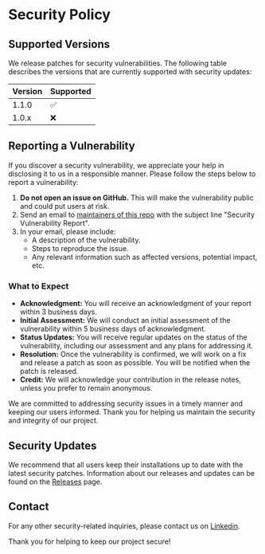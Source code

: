 # Security Policy

## Supported Versions

We release patches for security vulnerabilities. The following table describes the versions that are currently supported with security updates:

| Version | Supported          |
| ------- | ------------------ |
| 1.1.0   | :white_check_mark: |
| 1.0.x   | :x:                |

## Reporting a Vulnerability

If you discover a security vulnerability, we appreciate your help in disclosing it to us in a responsible manner. Please follow the steps below to report a vulnerability:

1. **Do not open an issue on GitHub.** This will make the vulnerability public and could put users at risk.
2. Send an email to [maintainers of this repo](https://mail.google.com/mail/u/0/?tab=rm&ogbl#inbox) with the subject line "Security Vulnerability Report".
3. In your email, please include:
   - A description of the vulnerability.
   - Steps to reproduce the issue.
   - Any relevant information such as affected versions, potential impact, etc.

### What to Expect

- **Acknowledgment:** You will receive an acknowledgment of your report within 3 business days.
- **Initial Assessment:** We will conduct an initial assessment of the vulnerability within 5 business days of acknowledgment.
- **Status Updates:** You will receive regular updates on the status of the vulnerability, including our assessment and any plans for addressing it.
- **Resolution:** Once the vulnerability is confirmed, we will work on a fix and release a patch as soon as possible. You will be notified when the patch is released.
- **Credit:** We will acknowledge your contribution in the release notes, unless you prefer to remain anonymous.

We are committed to addressing security issues in a timely manner and keeping our users informed. Thank you for helping us maintain the security and integrity of our project.

## Security Updates

We recommend that all users keep their installations up to date with the latest security patches. Information about our releases and updates can be found on the [Releases](https://github.com/swalehmwadime/G00dlife-datascience/releases) page.

## Contact

For any other security-related inquiries, please contact us on [Linkedin](https://www.linkedin.com/in/swaleh-mwadime/).

Thank you for helping to keep our project secure!
